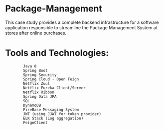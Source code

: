 # Package-Management

This case study provides a complete backend infrastructure for a software application responsible to streamline the Package Management System at stores after online purchases. 

# Tools and Technologies:
			
			Java 8
			Spring Boot 
			Spring Security
			Spring Cloud - Open Feign 
			Netflix Zuul
			Netflix Eureka Client/Server 
			Netflix Ribbon 
			Spring Data JPA
			SQL
			DynamoDB
			FireBase Messaging System
			JWT (using JJWT for token provider)
			ELK Stack (Log aggregation)
			FeignClient


